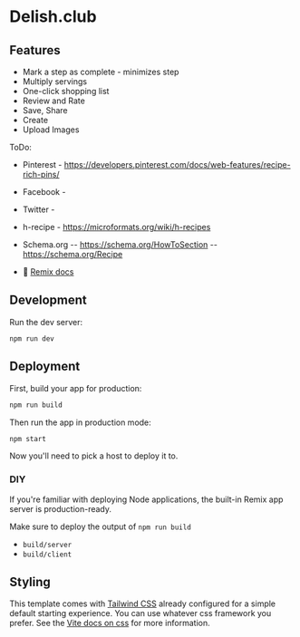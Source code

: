 # Delish.club


## Features
- Mark a step as complete - minimizes step
- Multiply servings
- One-click shopping list
- Review and Rate
- Save, Share
- Create
- Upload Images


ToDo:
- Pinterest - https://developers.pinterest.com/docs/web-features/recipe-rich-pins/
- Facebook - 
- Twitter -
- h-recipe - https://microformats.org/wiki/h-recipes
- Schema.org
-- https://schema.org/HowToSection
-- https://schema.org/Recipe


- 📖 [Remix docs](https://remix.run/docs)


## Development

Run the dev server:

```shellscript
npm run dev
```

## Deployment

First, build your app for production:

```sh
npm run build
```

Then run the app in production mode:

```sh
npm start
```

Now you'll need to pick a host to deploy it to.

### DIY

If you're familiar with deploying Node applications, the built-in Remix app server is production-ready.

Make sure to deploy the output of `npm run build`

- `build/server`
- `build/client`

## Styling

This template comes with [Tailwind CSS](https://tailwindcss.com/) already configured for a simple default starting experience. You can use whatever css framework you prefer. See the [Vite docs on css](https://vitejs.dev/guide/features.html#css) for more information.
